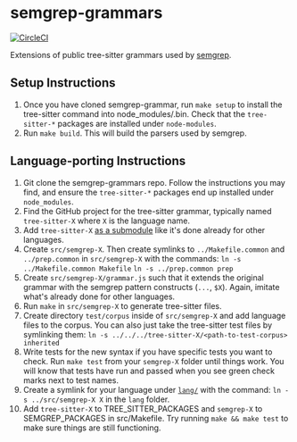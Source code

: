 # semgrep-grammars

[![CircleCI](https://circleci.com/gh/returntocorp/semgrep-grammars.svg?style=svg)](https://circleci.com/gh/returntocorp/semgrep-grammars)

Extensions of public tree-sitter grammars used by
[semgrep](https://github.com/returntocorp/semgrep).

## Setup Instructions
1. Once you have cloned semgrep-grammar, run `make setup` to install the tree-sitter command into node_modules/.bin. Check that the `tree-sitter-*` packages are installed under `node-modules`.
2. Run `make build`. This will build the parsers used by semgrep.

## Language-porting Instructions
1. Git clone the semgrep-grammars repo. Follow the instructions
    you may find, and ensure the `tree-sitter-*` packages end up installed
    under `node_modules`.
 2. Find the GitHub project for the tree-sitter grammar,
    typically named `tree-sitter-X` where `X` is the language name.
 3. Add `tree-sitter-X`
    [as a submodule](https://github.com/returntocorp/semgrep-grammars/tree/master/src)
    like it's done already for other languages.
 4. Create `src/semgrep-X`. Then create symlinks to `../Makefile.common` and `../prep.common`
    in `src/semgrep-X` with the commands:
    `ln -s ../Makefile.common Makefile`
    `ln -s ../prep.common prep`
 5. Create `src/semgrep-X/grammar.js` such that it extends the original
    grammar with the semgrep pattern constructs (`...`, `$X`). Again,
    imitate what's already done for other languages.
 6. Run `make` in `src/semgrep-X` to generate tree-sitter files.
 7. Create directory `test/corpus` inside of `src/semgrep-X` and add
    language files to the corpus. You can also just take the tree-sitter test
    files by symlinking them:
    `ln -s ../../../tree-sitter-X/<path-to-test-corpus> inherited`
 8. Write tests for the new syntax if you have specific tests you want to check.
    Run `make test` from your
    `semgrep-X` folder until things work. You will know that tests have run
    and passed when you see green check marks next to test names.
 8. Create a symlink for your language under
    [`lang/`](https://github.com/returntocorp/semgrep-grammars/tree/master/lang)
    with the command:
    `ln -s ../src/semgrep-X X`
    in the `lang` folder.
 9. Add `tree-sitter-X` to TREE_SITTER_PACKAGES and `semgrep-X` to SEMGREP_PACKAGES in src/Makefile.
    Try running `make && make test` to make sure things are still functioning.


